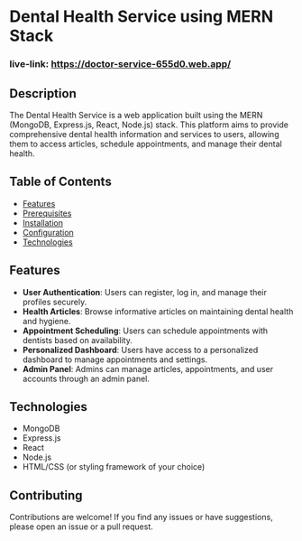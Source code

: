 # Dental Health Service using MERN Stack
### live-link: https://doctor-service-655d0.web.app/


## Description

The Dental Health Service is a web application built using the MERN (MongoDB, Express.js, React, Node.js) stack. This platform aims to provide comprehensive dental health information and services to users, allowing them to access articles, schedule appointments, and manage their dental health.

## Table of Contents

- [Features](#features)
- [Prerequisites](#prerequisites)
- [Installation](#installation)
- [Configuration](#configuration)
- [Technologies](#technologies)

## Features

- **User Authentication**: Users can register, log in, and manage their profiles securely.
- **Health Articles**: Browse informative articles on maintaining dental health and hygiene.
- **Appointment Scheduling**: Users can schedule appointments with dentists based on availability.
- **Personalized Dashboard**: Users have access to a personalized dashboard to manage appointments and settings.
- **Admin Panel**: Admins can manage articles, appointments, and user accounts through an admin panel.


## Technologies

- MongoDB
- Express.js
- React
- Node.js
- HTML/CSS (or styling framework of your choice)

## Contributing

Contributions are welcome! If you find any issues or have suggestions, please open an issue or a pull request.
      

